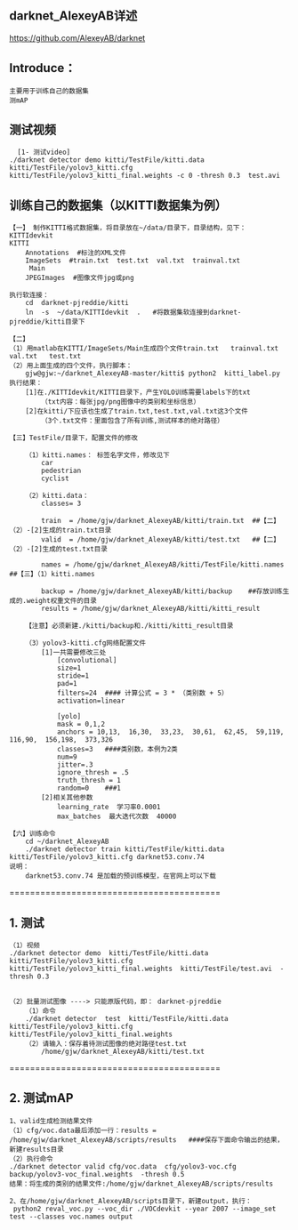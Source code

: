 

##  darknet_AlexeyAB详述


https://github.com/AlexeyAB/darknet


## Introduce： 
	主要用于训练自己的数据集
	测mAP
	
## 测试视频
      [1- 测试video]
	./darknet detector demo kitti/TestFile/kitti.data  kitti/TestFile/yolov3_kitti.cfg  kitti/TestFile/yolov3_kitti_final.weights -c 0 -thresh 0.3  test.avi
  
## 训练自己的数据集（以KITTI数据集为例）
	【一】 制作KITTI格式数据集，将目录放在~/data/目录下，目录结构，见下：
	KITTIdevkit
	KITTI
	    Annotations  #标注的XML文件
	    ImageSets  #train.txt  test.txt  val.txt  trainval.txt
		 Main
	    JPEGImages  #图像文件jpg或png

	执行软连接： 
		cd  darknet-pjreddie/kitti
		ln  -s  ~/data/KITTIdevkit  .   #将数据集软连接到darknet-pjreddie/kitti目录下

	【二】
	（1）用matlab在KITTI/ImageSets/Main生成四个文件train.txt   trainval.txt   val.txt   test.txt 
	（2）用上面生成的四个文件，执行脚本：
		gjw@gjw:~/darknet_AlexeyAB-master/kitti$ python2  kitti_label.py 
	执行结果：
		[1]在./KITTIdevkit/KITTI目录下，产生YOLO训练需要labels下的txt
			（txt内容：每张jpg/png图像中的类别和坐标信息） 
		[2]在kitti/下应该也生成了train.txt,test.txt,val.txt这3个文件
			（3个.txt文件：里面包含了所有训练,测试样本的绝对路径）

	【三】TestFile/目录下，配置文件的修改

		（1）kitti.names： 标签名字文件，修改见下
			car
			pedestrian
			cyclist

		（2）kitti.data： 
			classes= 3

			train  = /home/gjw/darknet_AlexeyAB/kitti/train.txt  ##【二】（2）-[2]生成的train.txt目录
			valid  = /home/gjw/darknet_AlexeyAB/kitti/test.txt   ##【二】（2）-[2]生成的test.txt目录

			names = /home/gjw/darknet_AlexeyAB/kitti/TestFile/kitti.names  ##【三】（1）kitti.names

			backup = /home/gjw/darknet_AlexeyAB/kitti/backup    ##存放训练生成的.weight权重文件的目录	
			results = /home/gjw/darknet_AlexeyAB/kitti/kitti_result

		【注意】必须新建./kitti/backup和./kitti/kitti_result目录

		（3）yolov3-kitti.cfg网络配置文件
		    [1]一共需要修改三处
				[convolutional]
				size=1
				stride=1
				pad=1
				filters=24  #### 计算公式 = 3 * （类别数 + 5）
				activation=linear

				[yolo]
				mask = 0,1,2
				anchors = 10,13,  16,30,  33,23,  30,61,  62,45,  59,119,  116,90,  156,198,  373,326
				classes=3   ####类别数，本例为2类  
				num=9
				jitter=.3
				ignore_thresh = .5
				truth_thresh = 1
				random=0    ###1
		    [2]相关其他参数
			    learning_rate  学习率0.0001
			    max_batches  最大迭代次数  40000

	【六】训练命令
		cd ~/darknet_AlexeyAB
		./darknet detector train kitti/TestFile/kitti.data  kitti/TestFile/yolov3_kitti.cfg darknet53.conv.74 
	说明：
		darknet53.conv.74 是加载的预训练模型，在官网上可以下载

=========================================

## 1. 测试
	（1）视频
	./darknet detector demo  kitti/TestFile/kitti.data  kitti/TestFile/yolov3_kitti.cfg  kitti/TestFile/yolov3_kitti_final.weights  kitti/TestFile/test.avi  -thresh 0.3 


	（2）批量测试图像 ----> 只能原版代码，即： darknet-pjreddie
		（1）命令
		./darknet detector  test  kitti/TestFile/kitti.data  kitti/TestFile/yolov3_kitti.cfg  kitti/TestFile/yolov3_kitti_final.weights
		（2）请输入：保存着待测试图像的绝对路径test.txt
			/home/gjw/darknet_AlexeyAB/kitti/test.txt

=========================================

## 2. 测试mAP
	1、valid生成检测结果文件
	（1）cfg/voc.data最后添加一行：results = /home/gjw/darknet_AlexeyAB/scripts/results   ####保存下面命令输出的结果，新建results目录
	（2）执行命令
	./darknet detector valid cfg/voc.data  cfg/yolov3-voc.cfg backup/yolov3-voc_final.weights  -thresh 0.5
	结果：将生成的类别的结果文件:/home/gjw/darknet_AlexeyAB/scripts/results

	2、在/home/gjw/darknet_AlexeyAB/scripts目录下，新建output，执行：
	 python2 reval_voc.py --voc_dir ./VOCdevkit --year 2007 --image_set test --classes voc.names output  




